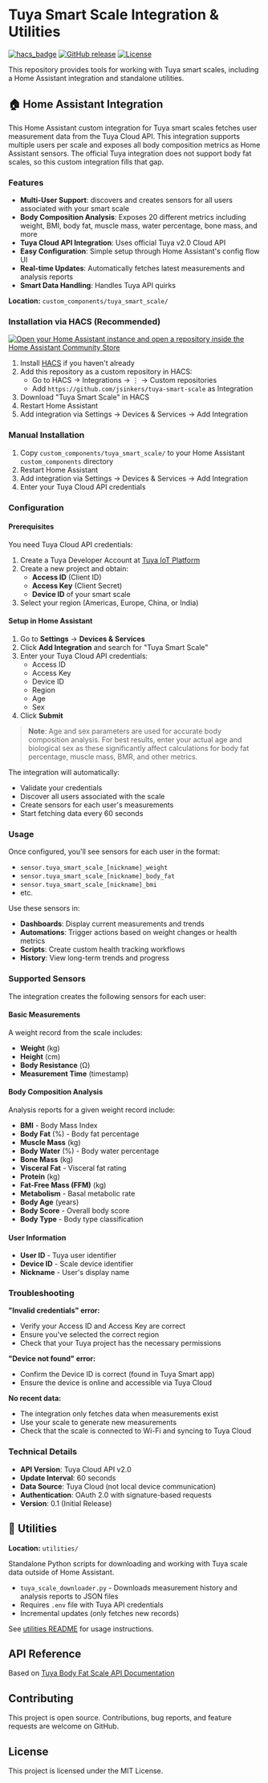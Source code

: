 # Tuya Smart Scale Integration & Utilities

[![hacs_badge](https://img.shields.io/badge/HACS-Custom-orange.svg)](https://github.com/custom-components/hacs)
[![GitHub release](https://img.shields.io/github/release/jsinkers/tuya-smart-scale.svg)](https://github.com/jsinkers/tuya-smart-scale/releases/)
[![License](https://img.shields.io/badge/license-MIT-green.svg)](LICENSE)

This repository provides tools for working with Tuya smart scales, including a Home Assistant integration and standalone utilities.

## 🏠 Home Assistant Integration

This Home Assistant custom integration for Tuya smart scales fetches user measurement data from the Tuya Cloud API. This integration supports multiple users per scale and exposes all body composition metrics as Home Assistant sensors. The official Tuya integration does not support body fat scales, so this custom integration fills that gap.

### Features

- **Multi-User Support**: discovers and creates sensors for all users associated with your smart scale
- **Body Composition Analysis**: Exposes 20 different metrics including weight, BMI, body fat, muscle mass, water percentage, bone mass, and more
- **Tuya Cloud API Integration**: Uses official Tuya v2.0 Cloud API 
- **Easy Configuration**: Simple setup through Home Assistant's config flow UI
- **Real-time Updates**: Automatically fetches latest measurements and analysis reports
- **Smart Data Handling**: Handles Tuya API quirks

**Location:** `custom_components/tuya_smart_scale/`

### Installation via HACS (Recommended)

[![Open your Home Assistant instance and open a repository inside the Home Assistant Community Store](https://my.home-assistant.io/badges/hacs_repository.svg)](https://my.home-assistant.io/redirect/hacs_repository/?owner=jsinkers&repository=tuya-smart-scale&category=integration)

1. Install [HACS](https://hacs.xyz/) if you haven't already
2. Add this repository as a custom repository in HACS:
   - Go to HACS → Integrations → ⋮ → Custom repositories
   - Add `https://github.com/jsinkers/tuya-smart-scale` as Integration
3. Download "Tuya Smart Scale" in HACS
4. Restart Home Assistant
5. Add integration via Settings → Devices & Services → Add Integration

### Manual Installation

1. Copy `custom_components/tuya_smart_scale/` to your Home Assistant `custom_components` directory
2. Restart Home Assistant
3. Add integration via Settings → Devices & Services → Add Integration
4. Enter your Tuya Cloud API credentials

### Configuration

#### Prerequisites

You need Tuya Cloud API credentials:

1. Create a Tuya Developer Account at [Tuya IoT Platform](https://iot.tuya.com/)
2. Create a new project and obtain:
   - **Access ID** (Client ID)
   - **Access Key** (Client Secret)
   - **Device ID** of your smart scale
3. Select your region (Americas, Europe, China, or India)

#### Setup in Home Assistant

1. Go to **Settings** → **Devices & Services**
2. Click **Add Integration** and search for "Tuya Smart Scale"
3. Enter your Tuya Cloud API credentials:
   - Access ID
   - Access Key  
   - Device ID
   - Region
   - Age
   - Sex
4. Click **Submit**

> **Note**: Age and sex parameters are used for accurate body composition analysis. For best results, enter your actual age and biological sex as these significantly affect calculations for body fat percentage, muscle mass, BMR, and other metrics.

The integration will automatically:
- Validate your credentials
- Discover all users associated with the scale
- Create sensors for each user's measurements
- Start fetching data every 60 seconds

### Usage

Once configured, you'll see sensors for each user in the format:
- `sensor.tuya_smart_scale_[nickname]_weight`
- `sensor.tuya_smart_scale_[nickname]_body_fat`
- `sensor.tuya_smart_scale_[nickname]_bmi`
- etc.

Use these sensors in:
- **Dashboards**: Display current measurements and trends
- **Automations**: Trigger actions based on weight changes or health metrics
- **Scripts**: Create custom health tracking workflows
- **History**: View long-term trends and progress

### Supported Sensors

The integration creates the following sensors for each user:

#### Basic Measurements

A weight record from the scale includes:
- **Weight** (kg) 
- **Height** (cm)
- **Body Resistance** (Ω)
- **Measurement Time** (timestamp)

#### Body Composition Analysis

Analysis reports for a given weight record include:
- **BMI** - Body Mass Index
- **Body Fat** (%) - Body fat percentage  
- **Muscle Mass** (kg)
- **Body Water** (%) - Body water percentage
- **Bone Mass** (kg)
- **Visceral Fat** - Visceral fat rating
- **Protein** (kg)
- **Fat-Free Mass (FFM)** (kg)
- **Metabolism** - Basal metabolic rate
- **Body Age** (years)
- **Body Score** - Overall body score
- **Body Type** - Body type classification

#### User Information

- **User ID** - Tuya user identifier
- **Device ID** - Scale device identifier
- **Nickname** - User's display name

### Troubleshooting

**"Invalid credentials" error:**
- Verify your Access ID and Access Key are correct
- Ensure you've selected the correct region
- Check that your Tuya project has the necessary permissions

**"Device not found" error:**
- Confirm the Device ID is correct (found in Tuya Smart app)
- Ensure the device is online and accessible via Tuya Cloud

**No recent data:**
- The integration only fetches data when measurements exist
- Use your scale to generate new measurements
- Check that the scale is connected to Wi-Fi and syncing to Tuya Cloud

### Technical Details

- **API Version**: Tuya Cloud API v2.0
- **Update Interval**: 60 seconds
- **Data Source**: Tuya Cloud (not local device communication)
- **Authentication**: OAuth 2.0 with signature-based requests
- **Version**: 0.1 (Initial Release)

## 🔧 Utilities

**Location:** `utilities/`

Standalone Python scripts for downloading and working with Tuya scale data outside of Home Assistant.

- `tuya_scale_downloader.py` - Downloads measurement history and analysis reports to JSON files
- Requires `.env` file with Tuya API credentials
- Incremental updates (only fetches new records)

See [utilities README](utilities/README.md) for usage instructions.

## API Reference

Based on [Tuya Body Fat Scale API Documentation](https://developer.tuya.com/en/docs/cloud/body-fat-scale?id=K9jgsgbn2mxcl)

## Contributing

This project is open source. Contributions, bug reports, and feature requests are welcome on GitHub.

## License

This project is licensed under the MIT License.